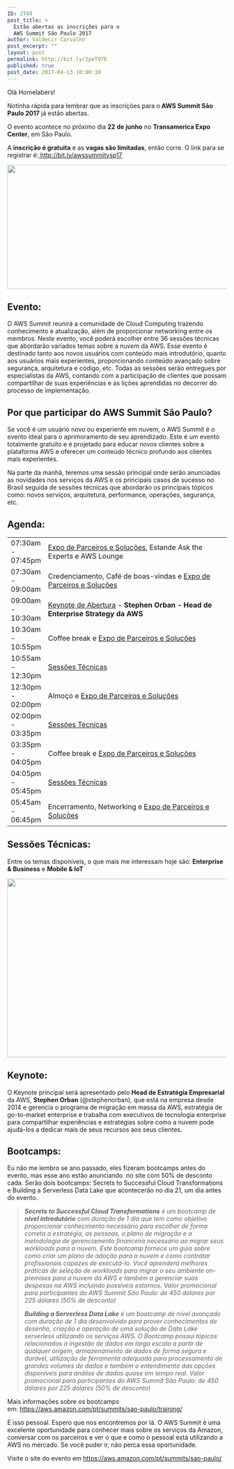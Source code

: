 ```yaml
---
ID: 2749
post_title: >
  Estão abertas as inscrições para o
  AWS Summit São Paulo 2017
author: Valdecir Carvalho
post_excerpt: ""
layout: post
permalink: http://bit.ly/2peT97E
published: true
post_date: 2017-04-13 10:00:10
---
```

Olá Homelabers!

Notinha rápida para lembrar que as inscrições para o<strong> AWS Summit São Paulo 2017</strong> já estão abertas.

O evento acontece no próximo dia <strong>22 de junho</strong> no <strong>Transamerica Expo Center</strong>, em São Paulo.

A <strong>inscrição é gratuita</strong> e as <strong>vagas são limitadas</strong>, então corre. O link para se registrar é:<a href="http://bit.ly/awssummitysp17" target="_blank"> http://bit.ly/awssummitysp17</a>

<img class="aligncenter wp-image-2752" src="http://homelaber.com.br/site/wp-content/uploads/2017/04/AWS-Summits-São-Paulo-300x106.png" alt="" width="800" height="284" />

<h2>Evento:</h2>

O AWS Summit reunirá a comunidade de Cloud Computing trazendo conhecimento e atualização, além de proporcionar networking entre os membros. Neste evento, você poderá escolher entre 36 sessões técnicas que abordarão variados temas sobre a nuvem da AWS. Esse evento é destinado tanto aos novos usuários com conteúdo mais introdutório, quanto aos usuários mais experientes, proporcionando conteúdo avançado sobre segurança, arquitetura e código, etc. Todas as sessões serão entregues por especialistas da AWS, contando com a participação de clientes que possam compartilhar de suas experiências e as lições aprendidas no decorrer do processo de implementação.<!--more-->

<h2>Por que participar do AWS Summit São Paulo?</h2>

Se você é um usuário novo ou experiente em nuvem, o AWS Summit é o evento ideal para o aprimoramento de seu aprendizado. Este é um evento totalmente gratuito e é projetado para educar novos clientes sobre a plataforma AWS e oferecer um conteúdo técnico profundo aos clientes mais experientes.

Na parte da manhã, teremos uma sessão principal onde serão anunciadas as novidades nos serviços da AWS e os principais casos de sucesso no Brasil seguida de sessões técnicas que abordarão os principais tópicos como: novos serviços, arquitetura, performance, operações, segurança, etc.

<div class="aws-text-box section">
<div class=" ">
<h2>Agenda:</h2>
</div>
</div>

<div class="table-wrapper section">
<div class="aws-table ">
<table border="0" width="100%" cellspacing="0" cellpadding="1">
<tbody>
<tr>
<td width="15%">07:30am - 07:45pm</td>
<td><a href="https://aws.amazon.com/pt/summits/sao-paulo/thehub/">Expo de Parceiros e Soluções</a>, Estande Ask the Experts e AWS Lounge</td>
</tr>
<tr>
<td>07:30am - 09:00am</td>
<td>Credenciamento, Café de boas-vindas e <a href="https://aws.amazon.com/pt/summits/sao-paulo/thehub/">Expo de Parceiros e Soluções</a></td>
</tr>
<tr>
<td>09:00am - 10:30am</td>
<td><a href="https://aws.amazon.com/pt/summits/sao-paulo/keynote/">Keynote de Abertura</a> - <b>Stephen Orban - Head de Enterprise Strategy da AWS</b></td>
</tr>
<tr>
<td>10:30am - 10:55pm</td>
<td>Coffee break e <a href="https://aws.amazon.com/pt/summits/sao-paulo/thehub/">Expo de Parceiros e Soluções</a></td>
</tr>
<tr>
<td>10:55am - 12:30pm</td>
<td><a href="https://aws.amazon.com/pt/summits/sao-paulo/sessions/#sessoestecnicas">Sessões Técnicas</a></td>
</tr>
<tr>
<td>12:30pm - 02:00pm</td>
<td>Almoço e <a href="https://aws.amazon.com/pt/summits/sao-paulo/thehub/">Expo de Parceiros e Soluções</a></td>
</tr>
<tr>
<td>02:00pm - 03:35pm</td>
<td><a href="https://aws.amazon.com/pt/summits/sao-paulo/sessions/#sessoestecnicas">Sessões Técnicas</a></td>
</tr>
<tr>
<td>03:35pm - 04:05pm</td>
<td>Coffee break e <a href="https://aws.amazon.com/pt/summits/sao-paulo/thehub/">Expo de Parceiros e Soluções</a></td>
</tr>
<tr>
<td>04:05pm - 05:45pm</td>
<td><a href="https://aws.amazon.com/pt/summits/sao-paulo/sessions/#sessoestecnicas">Sessões Técnicas</a></td>
</tr>
<tr>
<td>05:45am - 06:45pm</td>
<td>Encerramento, Networking e <a href="https://aws.amazon.com/pt/summits/sao-paulo/thehub/">Expo de Parceiros e Soluções</a></td>
</tr>
</tbody>
</table>
</div>
</div>

<h2>Sessões Técnicas:</h2>

Entre os temas disponíveis, o que mais me interessam hoje são: <strong>Enterprise &amp; Business</strong> e <strong>Mobile &amp; IoT</strong>

<img class="aligncenter wp-image-2754" src="http://homelaber.com.br/site/wp-content/uploads/2017/04/AWS-Summits-2017-_-São-Paulo-_-Agenda-300x153.png" alt="" width="800" height="409" />

<h2>Keynote:</h2>

O Keynote principal será apresentado pelo <strong>Head de Estratégia Empresarial</strong> da AWS, <strong>Stephen Orban</strong> (@stephenorban), que está na empresa desde 2014 e gerencia o programa de migração em massa da AWS, estratégia de go-to-market enterprise e trabalha com executivos de tecnologia enterprise para compartilhar experiências e estratégias sobre como a nuvem pode ajudá-los a dedicar mais de seus recursos aos seus clientes.

<h2>Bootcamps:</h2>

Eu não me lembro se ano passado, eles fizeram bootcamps antes do evento, mas esse ano estão anunciando  no site com 50% de desconto cada. Serão dois bootcamps: Secrets to Successful Cloud Transformations e Building a Serverless Data Lake que acontecerão no dia 21, um dia antes do evento.

<blockquote><em><strong>Secrets to Successful Cloud Transformations</strong> é um bootcamp de <strong>nível introdutório</strong> com duração de 1 dia que tem como objetivo proporcionar conhecimento necessário para escolher de forma correta a estratégia, as pessoas, o plano de migração e a metodologia de gerenciamento financeiro necessário ao migrar seus workloads para a nuvem. Este bootcamp fornece um guia sobre como criar um plano de adoção para a nuvem e como contratar profissionais capazes de executá-lo. Você aprenderá melhores práticas de seleção de workloads para migrar o seu ambiente on-premises para a nuvem da AWS e também a gerenciar suas despesas na AWS incluindo possíveis estornos.</em>
<em> Valor promocional para participantes do AWS Summit São Paulo: de 450 dólares por 225 dólares (50% de desconto)</em>

<em><strong> Building a Serverless Data Lake</strong> é um bootcamp de nível avançado com duração de 1 dia desenvolvido para prover conhecimentos de desenho, criação e operação de uma solução de Data Lake serverless utilizando os serviços AWS. O Bootcamp possui tópicos relacionados a ingestão de dados em larga escala a partir de qualquer origem, armazenamento de dados de forma segura e durável, utilização de ferramenta adequada para processamento de grandes volumes de dados e também o entendimento das opções disponíveis para análise de dados quase em tempo real.</em>
<em> Valor promocional para participantes do AWS Summit São Paulo: de 450 dólares por 225 dólares (50% de desconto)</em></blockquote>

Mais informações sobre os bootcamps em: https://aws.amazon.com/pt/summits/sao-paulo/training/

É isso pessoal. Espero que nos encontremos por lá. O AWS Summit é uma excelente oportunidade para conhecer mais sobre os serviços da Amazon, conversar com os parceiros e ver o que e como o pessoal está utilizando a AWS no mercado. Se você puder ir, não perca essa oportunidade.

Visite o site do evento em <a href="https://aws.amazon.com/pt/summits/sao-paulo/" target="_blank">https://aws.amazon.com/pt/summits/sao-paulo/</a>